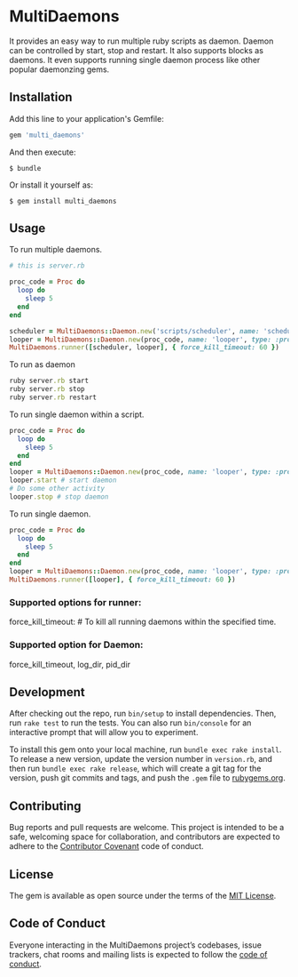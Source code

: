 # MultiDaemons

It provides an easy way to run multiple ruby scripts as daemon. Daemon can be controlled by start, stop and restart. It also supports blocks as daemons. It even supports running single daemon process like other popular daemonzing gems.

## Installation

Add this line to your application's Gemfile:

```ruby
gem 'multi_daemons'
```

And then execute:

    $ bundle

Or install it yourself as:

    $ gem install multi_daemons

## Usage
To run multiple daemons.

```ruby
# this is server.rb

proc_code = Proc do
  loop do
    sleep 5
  end
end

scheduler = MultiDaemons::Daemon.new('scripts/scheduler', name: 'scheduler', type: :script, options: {})
looper = MultiDaemons::Daemon.new(proc_code, name: 'looper', type: :proc, options: {})
MultiDaemons.runner([scheduler, looper], { force_kill_timeout: 60 })
```

To run as daemon
```ruby
ruby server.rb start
ruby server.rb stop
ruby server.rb restart
```

To run single daemon within a script.
```ruby
proc_code = Proc do
  loop do
    sleep 5
  end
end
looper = MultiDaemons::Daemon.new(proc_code, name: 'looper', type: :proc, options: {})
looper.start # start daemon
# Do some other activity
looper.stop # stop daemon
```

To run single daemon.
```ruby
proc_code = Proc do
  loop do
    sleep 5
  end
end
looper = MultiDaemons::Daemon.new(proc_code, name: 'looper', type: :proc, options: {})
MultiDaemons.runner([looper], { force_kill_timeout: 60 })
```

### Supported options for runner:
force_kill_timeout: <integer> # To kill all running daemons within the specified time.

### Supported option for Daemon:
force_kill_timeout, log_dir, pid_dir

## Development

After checking out the repo, run `bin/setup` to install dependencies. Then, run `rake test` to run the tests. You can also run `bin/console` for an interactive prompt that will allow you to experiment.

To install this gem onto your local machine, run `bundle exec rake install`. To release a new version, update the version number in `version.rb`, and then run `bundle exec rake release`, which will create a git tag for the version, push git commits and tags, and push the `.gem` file to [rubygems.org](https://rubygems.org).

## Contributing

Bug reports and pull requests are welcome. This project is intended to be a safe, welcoming space for collaboration, and contributors are expected to adhere to the [Contributor Covenant](http://contributor-covenant.org) code of conduct.

## License

The gem is available as open source under the terms of the [MIT License](https://opensource.org/licenses/MIT).

## Code of Conduct

Everyone interacting in the MultiDaemons project’s codebases, issue trackers, chat rooms and mailing lists is expected to follow the [code of conduct](https://github.com/[USERNAME]/multi_daemons/blob/master/CODE_OF_CONDUCT.md).
